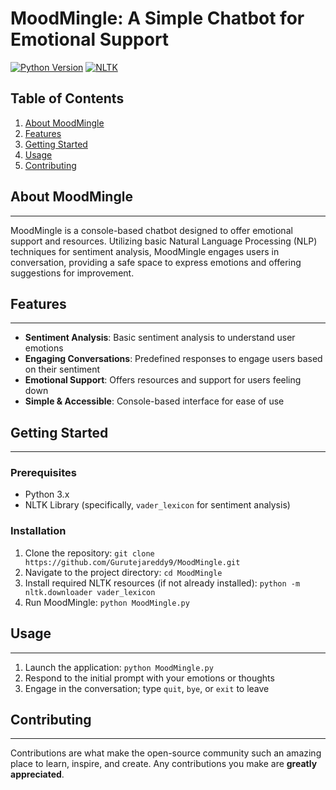 # MoodMingle: A Simple Chatbot for Emotional Support

[![Python Version](https://img.shields.io/badge/Python-3.x-brightgreen)](https://www.python.org/)
[![NLTK](https://img.shields.io/badge/NLTK-3.x-blue)](https://www.nltk.org/)

## Table of Contents

1. [About MoodMingle](#about-moodmingle)
2. [Features](#features)
3. [Getting Started](#getting-started)
4. [Usage](#usage)
5. [Contributing](#contributing)

## About MoodMingle
---------------

MoodMingle is a console-based chatbot designed to offer emotional support and resources. Utilizing basic Natural Language Processing (NLP) techniques for sentiment analysis, MoodMingle engages users in conversation, providing a safe space to express emotions and offering suggestions for improvement.

## Features
--------

* **Sentiment Analysis**: Basic sentiment analysis to understand user emotions
* **Engaging Conversations**: Predefined responses to engage users based on their sentiment
* **Emotional Support**: Offers resources and support for users feeling down
* **Simple & Accessible**: Console-based interface for ease of use

## Getting Started
---------------

### Prerequisites

* Python 3.x
* NLTK Library (specifically, `vader_lexicon` for sentiment analysis)

### Installation

1. Clone the repository: `git clone https://github.com/Gurutejareddy9/MoodMingle.git`
2. Navigate to the project directory: `cd MoodMingle`
3. Install required NLTK resources (if not already installed): `python -m nltk.downloader vader_lexicon`
4. Run MoodMingle: `python MoodMingle.py`

## Usage
-----

1. Launch the application: `python MoodMingle.py`
2. Respond to the initial prompt with your emotions or thoughts
3. Engage in the conversation; type `quit`, `bye`, or `exit` to leave

## Contributing
----------

Contributions are what make the open-source community such an amazing place to learn, inspire, and create. Any contributions you make are **greatly appreciated**.

